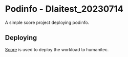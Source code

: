 # Podinfo - Dlaitest_20230714

A simple score project deploying podinfo.

## Deploying

[Score](https://score.dev/) is used to deploy the workload to humanitec.
